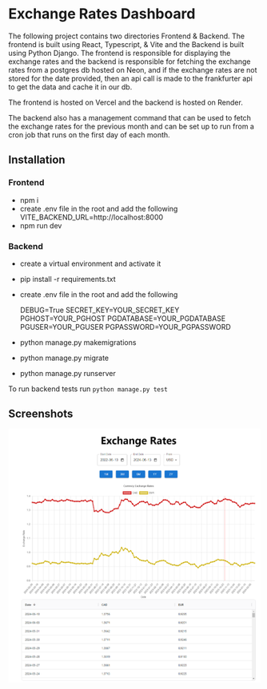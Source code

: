 # Exchange Rates Dashboard

The following project contains two directories Frontend & Backend. The frontend is built using React, Typescript, & Vite and the Backend is built using Python Django. The frontend is responsible for displaying the exchange rates and the backend is responsible for fetching the exchange rates from a postgres db hosted on Neon, and if the exchange rates are not stored for the date provided, then an api call is made to the frankfurter api to get the data and cache it in our db.

The frontend is hosted on Vercel and the backend is hosted on Render.

The backend also has a management command that can be used to fetch the exchange rates for the previous month and can be set up to run from a cron job that runs on the first day of each month.

## Installation

### Frontend

- npm i
- create .env file in the root and add the following
  VITE_BACKEND_URL=http://localhost:8000
- npm run dev

### Backend

- create a virtual environment and activate it
- pip install -r requirements.txt
- create .env file in the root and add the following

  DEBUG=True
  SECRET_KEY=YOUR_SECRET_KEY
  PGHOST=YOUR_PGHOST
  PGDATABASE=YOUR_PGDATABASE
  PGUSER=YOUR_PGUSER
  PGPASSWORD=YOUR_PGPASSWORD

- python manage.py makemigrations
- python manage.py migrate
- python manage.py runserver

To run backend tests run `python manage.py test`

## Screenshots

![Dashboard](dashboard.png)
